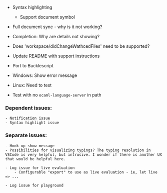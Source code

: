 - Syntax highlighting
    - Support document symbol

- Full document sync - why is it not working?

- Completion: Why are details not showing?
- Does 'workspace/didChangeWathcedFiles' need to be supported?

- Update README with support instructions
- Port to Bucklescript

- Windows: Show error message
- Linux: Need to test
- Test with no `ocaml-language-server` in path

### Dependent issues:
    - Notification issue
    - Syntax highlight issue

### Separate issues:
    - Hook up show message
    - Possibilities for visualizing typings? The typing resolution in VSCode is very helpful, but intrusive. I wonder if there is another UX that would be helpful here.

    - Log issue for live evaluation
        - Configurable "export" to use as live evaluation - ie, let live => ...

    - Log issue for playground
